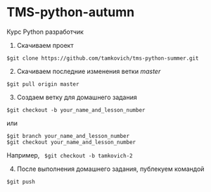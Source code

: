 # TMS-python-autumn
Курс Python разработчик
1. Скачиваем проект
```
$git clone https://github.com/tamkovich/tms-python-summer.git
```
2. Скачиваем последние изменения ветки <i>master</i> 
```
$git pull origin master
```
3. Создаем ветку для домашнего задания
```
$git checkout -b your_name_and_lesson_number
```
или 
```
$git branch your_name_and_lesson_number
$git checkout your_name_and_lesson_number
```
Например, ``` $git checkout -b tamkovich-2```

4. После выполнения домашнего задания, публекуем командой 
```
$git push
```
